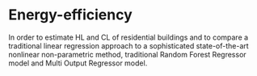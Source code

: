 # Energy-efficiency
In order to  estimate HL and CL of residential buildings and to compare a traditional linear regression approach to a sophisticated state-of-the-art nonlinear non-parametric method, traditional Random Forest Regressor model and Multi Output Regressor model.
